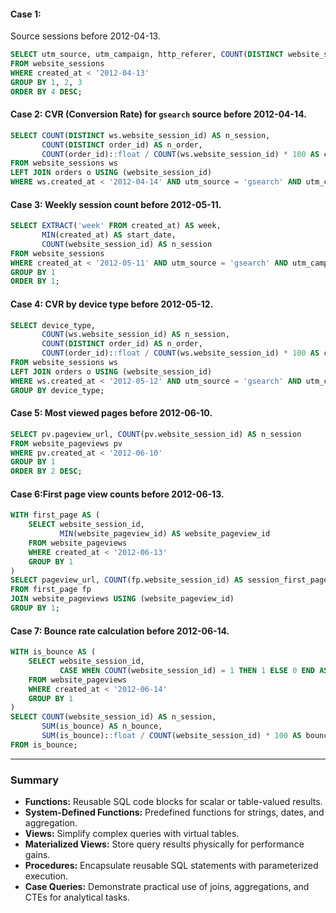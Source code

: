 #### Case 1:
 Source sessions before 2012-04-13.
```sql
SELECT utm_source, utm_campaign, http_referer, COUNT(DISTINCT website_session_id) AS n_session
FROM website_sessions
WHERE created_at < '2012-04-13'
GROUP BY 1, 2, 3
ORDER BY 4 DESC;
```

#### Case 2: CVR (Conversion Rate) for `gsearch` source before 2012-04-14.
```sql
SELECT COUNT(DISTINCT ws.website_session_id) AS n_session,
       COUNT(DISTINCT order_id) AS n_order,
       COUNT(order_id)::float / COUNT(ws.website_session_id) * 100 AS cvr
FROM website_sessions ws
LEFT JOIN orders o USING (website_session_id)
WHERE ws.created_at < '2012-04-14' AND utm_source = 'gsearch' AND utm_campaign = 'nonbrand';
```

#### Case 3: Weekly session count before 2012-05-11.
```sql
SELECT EXTRACT('week' FROM created_at) AS week,
       MIN(created_at) AS start_date,
       COUNT(website_session_id) AS n_session
FROM website_sessions
WHERE created_at < '2012-05-11' AND utm_source = 'gsearch' AND utm_campaign = 'nonbrand'
GROUP BY 1
ORDER BY 1;
```

#### Case 4: CVR by device type before 2012-05-12.
```sql
SELECT device_type,
       COUNT(ws.website_session_id) AS n_session,
       COUNT(DISTINCT order_id) AS n_order,
       COUNT(order_id)::float / COUNT(ws.website_session_id) * 100 AS cvr
FROM website_sessions ws
LEFT JOIN orders o USING (website_session_id)
WHERE ws.created_at < '2012-05-12' AND utm_source = 'gsearch' AND utm_campaign = 'nonbrand'
GROUP BY device_type;
```

#### Case 5: Most viewed pages before 2012-06-10.
```sql
SELECT pv.pageview_url, COUNT(pv.website_session_id) AS n_session
FROM website_pageviews pv
WHERE pv.created_at < '2012-06-10'
GROUP BY 1
ORDER BY 2 DESC;
```

#### Case 6:First page view counts before 2012-06-13.
```sql
WITH first_page AS (
    SELECT website_session_id,
           MIN(website_pageview_id) AS website_pageview_id
    FROM website_pageviews
    WHERE created_at < '2012-06-13'
    GROUP BY 1
)
SELECT pageview_url, COUNT(fp.website_session_id) AS session_first_page
FROM first_page fp
JOIN website_pageviews USING (website_pageview_id)
GROUP BY 1;
```

#### Case 7: Bounce rate calculation before 2012-06-14.
```sql
WITH is_bounce AS (
    SELECT website_session_id,
           CASE WHEN COUNT(website_session_id) = 1 THEN 1 ELSE 0 END AS is_bounce
    FROM website_pageviews
    WHERE created_at < '2012-06-14'
    GROUP BY 1
)
SELECT COUNT(website_session_id) AS n_session,
       SUM(is_bounce) AS n_bounce,
       SUM(is_bounce)::float / COUNT(website_session_id) * 100 AS bounce_rate
FROM is_bounce;
```

---

### Summary
- **Functions:** Reusable SQL code blocks for scalar or table-valued results.
- **System-Defined Functions:** Predefined functions for strings, dates, and aggregation.
- **Views:** Simplify complex queries with virtual tables.
- **Materialized Views:** Store query results physically for performance gains.
- **Procedures:** Encapsulate reusable SQL statements with parameterized execution.
- **Case Queries:** Demonstrate practical use of joins, aggregations, and CTEs for analytical tasks.
